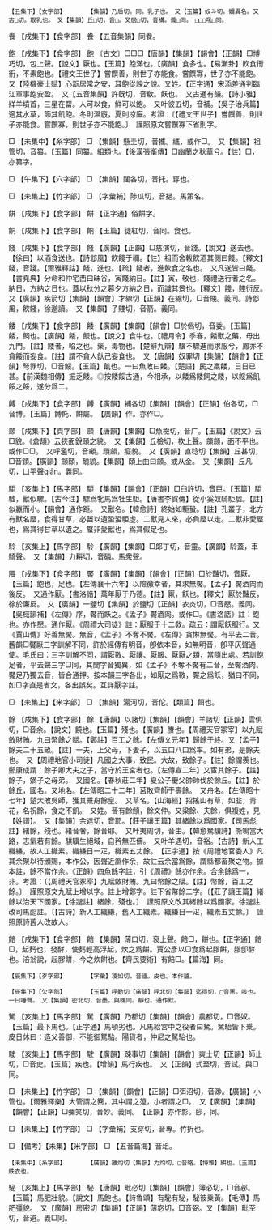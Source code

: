 <!-- { "loadSidebar": true } -->
	【丑集下】【女字部】		【集韻】乃后切。同。乳子也。　又【玉篇】奴斗切。嬭異名。又古□切。取乳也。　又【集韻】丘□切，音□。又居□切，音構。義□同。　□□□啂□同。

飬	【戌集下】【食字部】	飬	【五音集韻】同餋。

飽	【戌集下】【食字部】	飽	〔古文〕□□□【唐韻】【集韻】【韻會】【正韻】□博巧切，包上聲。【說文】厭也。【玉篇】飽滿也。【廣韻】食多也。【易漸卦】飮食衎衎，不素飽也。【禮文王世子】嘗饌善，則世子亦能食。嘗饌寡，世子亦不能飽。　又【陸機豪士賦】心翫居常之安，耳飽從諛之說。又姓。【正字通】宋添差通判臨江軍事飽安盈。　又【五音集韻】許旣切，音欷。飫也。　又古通有韻。【詩小雅】牂羊墳首，三星在罶。人可以食，鮮可以飽。　又叶彼五切，音補。【吳子治兵篇】適其水草，節其飢飽。冬則溫廐，夏則凉廡。考證：〔【禮文王世子】嘗饌善，則世子亦能食。嘗饌寡，則世子亦不能飽。〕　謹照原文嘗饌寡下省則字。 

□	【未集中】【糸字部】	□	【集韻】懸圭切，音攜。纗，或作□。　又【集韻】祖管切，音纂。【玉篇】同纂。組類也。【後漢張衡傳】□幽蘭之秋華兮。【註】□，亦纂字。

□	【午集下】【穴字部】	□	【集韻】闥各切，音托。穿也。

□	【未集上】【竹字部】	□	【字彙補】陟瓜切，音撾。馬策名。

餅	【戌集下】【食字部】	餅	【正字通】俗餠字。

餇	【戌集下】【食字部】	餇	【玉篇】徒紅切，音同。食也。

餞	【戌集下】【食字部】	餞	【廣韻】【正韻】□慈演切，音踐。【說文】送去也。【徐曰】以酒食送也。【詩邶風】飮餞于禰。【註】祖而舍軷飮酒其側曰餞。【釋文】餞，音踐。【爾雅釋詁】餞，進也。【疏】餞者，進飮食之名也。　又凡送皆曰餞。【書堯典】分命和仲宅西曰昧谷，寅餞納日。【註】寅，敬也，餞禮送行者之名。納日，方納之日也。蓋以秋分之暮夕方納之日，而識其景也。【釋文】餞，賤衍反。　又【廣韻】疾箭切【集韻】【韻會】才線切【正韻】在線切，□音賤。義同。詩邶風，飮餞，徐邈讀。　又【集韻】子賤切，音箭。義同。

餧	【戌集下】【食字部】	餧	【廣韻】【集韻】【韻會】□於僞切，音委。【玉篇】餧，飼也。【廣韻】餧，飯也。【說文】食牛也。【禮月令】季春，餧獸之藥，毋出九門。【註】餧者，啗之也。藥，毒物也。【楚辭九辯】驥不驟進而求服兮，鳳亦不貪餧而妄食。【註】謂不貪人飤己妄食也。　又【唐韻】奴罪切【集韻】【韻會】【正韻】弩罪切，□音鮾。【玉篇】飢也。一曰魚敗曰餧。【楚語】民之羸餧，日日已甚。【前漢魏相傳】振乏餧。◎按餧餒古通，今相承，以餧爲餧飼之餧，以餒爲飢餒之餒，遂分爲二。

餺	【戌集下】【食字部】	餺	【廣韻】補各切【集韻】【韻會】【正韻】伯各切，□音博。【玉篇】餺飥，餠屬。　【廣韻】作。亦作□。

顩	【戌集下】【頁字部】	顩	【唐韻】【集韻】□魚檢切，音广。【玉篇】《說文》云□貌。《倉頡》云狹面銳頤之貌。　又【集韻】丘檢切，杴上聲。顩顩，面不平也。或作□□。　又呼濫切，音顣。頑顩，癡貌。　又【廣韻】直稔切【集韻】丘甚切，□音顉。【廣韻】顩頤，醜貌。【集韻】頤上曲曰顩。或从金。　又【集韻】丘凡切，凵平聲qiān。義同。

駏	【亥集上】【馬字部】	駏	【集韻】【韻會】【正韻】□臼許切，音巨。【玉篇】駏驉，獸似騾。【古今注】騾爲牝馬爲牡生駏。【唐書李賀傳】從小奚奴騎駏驉。【註】似驘而小。【韻會】通作距。　又獸名。【韓愈詩】終始如駏蛩。【註】孔叢子，北方有獸名蟨，食得甘草，必齧以遺蛩蛩駏虛。二獸見人來，必負蟨以走。二獸非愛蟨也，爲其得甘草以遺之。蟨非愛獸也，爲其假足也。

駖	【亥集上】【馬字部】	駖	【廣韻】【集韻】□郞丁切，音靈。【廣韻】駖蓋，車騎聲。　又【集韻】力耕切，音磷。馬衆聲。

餍	【戌集下】【食字部】	饜	【廣韻】【集韻】【韻會】【正韻】□於豔切，音厭。【玉篇】飽也，足也。【左傳襄十六年】以險徼幸者，其求無饜。【孟子】饜酒肉而後反。　又通作厭。【書洛誥】萬年厭于乃德。【註】厭，飫也。【釋文】厭於豔反，徐於廉反。　又【廣韻】一鹽切【集韻】於鹽切【正韻】衣炎切，□音懕。義同。　【吳棫韻補】《左傳》序，饜而飫之。《孟子》饜酒肉。或作□。《書洛誥》註：飽也。亦作懕。通作厭。《周禮大司徒》註：厭服于十二敎。疏云：謂厭飫服行。又《賈山傳》好善無饜。無音，《孟子》不奪不饜。《左傳》貪惏無饜。有平去二音。舊韻□饜厭三字訓解不同，許於經傳有明音，卽依本音，如無明音，卽平仄聲通使。毛氏曰：三字訓解不同，謂厭斁、厭禳、厭服、厭厭之類，當隨出處。若訓飽足者，平去聲三字□同，其閒字音獨異，如《孟子》不奪不饜有二音，至饜酒肉、饜足乃獨去音，皆合通押。按本韻三字各出，如厭之爲斁，饜之爲飫，猶曰不同，如□字直是省文，各出誤矣。互詳厭字註。

□	【未集上】【米字部】	□	【集韻】湯河切，音佗。【類篇】餌也。

餘	【戌集下】【食字部】	餘	【唐韻】以諸切【集韻】【韻會】羊諸切【正韻】雲俱切，□音余。【說文】饒也。【玉篇】殘也。【廣韻】賸也。【周禮天官冢宰】以九賦斂財賄。九曰幣餘之賦。【鄭註】百工之餘。【左傳文元年】歸餘于終。又【孟子】餘夫二十五畝。【註】一夫，上父母，下妻子，以五口八口爲率。如有弟，是餘夫也。　又【周禮地官小司徒】凡國之大事，致民。大故，致餘子。【註】餘謂羡也。鄭康成謂：餘子卿大夫之子，當守於王宮者也。【左傳宣二年】又宦其餘子。【註】餘子，嫡子之母弟。　又國名。【春秋莊二年】夏公子慶父帥師伐於餘丘。【註】於餘丘，國名。又地名。【左傳昭二十二年】莒敗齊師于壽餘。　又舟名。【左傳昭十七年】楚大敗吳師，獲其乗舟餘皇。　又草名。【山海經】招搖山有草，如韭，靑花，名祝餘，食之不飢。　又姓。晉有餘頠，餘文仲。又梁餘、夫餘，俱複姓，見【姓譜】。　又【集韻】余遮切，音耶。【莊子讓王篇】其緒餘以爲國家。【司馬彪註】緒餘，殘也。緒音奢，餘音耶。　又叶夷周切，音由。【韓愈駑驥詩】嘶鳴當大路，志氣若有餘。騏驥生絕域，自矜無匹儔。　又叶羊遇切，音裕。【古詩】新人工織縑，故人工織素。織縑日一疋，織素五丈餘。　【正字通】按《周禮地官委人》凡其余聚以待頒賜，本作公，因聲近譌作余，故註云余當爲餘，謂縣都畜聚之物。據本註，餘不當作余。《正韻》四魚餘字註，引《周禮》餘亦作余。合余餘爲一，非。考證：〔【周禮天官冢宰】九賦斂財賄。九曰幣餘之賦。【註】幣餘，百工之餘。〕　謹照原文九賦上增以字。註上增鄭字。註下省幣餘二字。〔【莊子讓王篇】緒餘以治天下國家。【徐邈註】緒餘，殘也。〕　謹照原文改其緒餘以爲國家。徐邈註改司馬彪註。〔【古詩】新人工織縑，舊人工織素。織縑日一疋，織素五丈餘。〕　謹照原詩舊人改故人。 

餢	【戌集下】【食字部】	餢	【集韻】薄口切，裒上聲。餢□，餠也。【正字通】餢□，起麫也，發酵，使麫輕高浮起，炊之爲餠。賈公彥以□食爲起膠餠，膠卽酵也。涪翁說，起膠餠，今之炊餠也。【齊民要術】有餢□。【篇海】同。

	【辰集下】【歹字部】		【字彙】凌如切，音廬。皮也。本作臚。

	【辰集下】【欠字部】		【玉篇】呼勒切【廣韻】呼北切【集韻】迄得切，□音黑。咳也。一曰唾聲。　又【集韻】密北切，音墨。與嘿同。靜也。通作默。

駑	【亥集上】【馬字部】	駑	【廣韻】乃都切【集韻】【韻會】農都切，□音奴。【玉篇】最下馬也。【正字通】馬頓劣也。凡馬給宮中之役者曰駑。駑駘皆下乗。皮日休曰：造父善御，不能御駑駘。陽貨者，仲尼之駑駘也。

駛	【亥集上】【馬字部】	駛	【廣韻】疎事切【集韻】【韻會】爽士切【正韻】師止切，□音史。【玉篇】疾也。【增韻】馬行疾也。　又【正韻】式至切，音試。與□同。

□	【未集上】【竹字部】	□	【集韻】【韻會】【正韻】□弭沼切，音渺。【廣韻】小管也。【爾雅釋樂】大管謂之簥，其中謂之篞，小者謂之□。　又【廣韻】【集韻】【韻會】【正韻】□彌笑切，音妙。義同。　【正韻】亦作彯。篎，同。

□	【未集上】【竹字部】	□	【字彙補】支穿切，音專。竹折也。

□	【備考】【未集】【米字部】	□	【五音篇海】音俎。

	【未集中】【糸字部】		【廣韻】離灼切【集韻】力灼切，□音略。【博雅】絣也。【玉篇】紩衣也。

駜	【亥集上】【馬字部】	駜	【唐韻】毗必切【集韻】【韻會】簿必切，□音邲。【玉篇】馬肥壯貌。【說文】馬飽也。【詩魯頌】有駜有駜，駜彼乗黃。【毛傳】馬肥彊貌。　又【廣韻】房密切【集韻】【正韻】薄宓切，□音弼。又【集韻】毗至切，音避。義□同。

